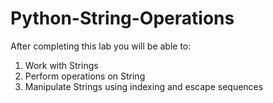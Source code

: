 # Python-String-Operations
After completing this lab you will be able to:

1) Work with Strings 
2) Perform operations on String 
3) Manipulate Strings using indexing and escape sequences
